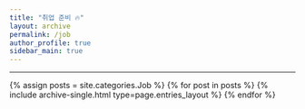 ```yaml
---
title: "취업 준비 🔥"
layout: archive
permalink: /job
author_profile: true
sidebar_main: true
---
```


<!-- 공백이 포함되어 있는 카테고리 이름의 경우 site.categories.['a b c'] 이런식으로! -->

---

{% assign posts = site.categories.Job %}
{% for post in posts %} {% include archive-single.html type=page.entries_layout %} {% endfor %}
